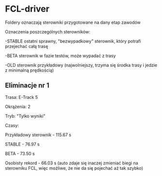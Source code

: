 # FCL-driver

Foldery oznaczają sterowniki przygotowane na dany etap zawodów

Oznaczenia poszczególnych sterowników:

-STABLE ostatni sprawny, "bezwypadkowy" sterownik, który potrafi przejechać całą trasę

-BETA sterownik w fazie testów, może wypadać z trasy

-OLD sterownik przykładowy (najwolniejszy, trzyma się środka trasy i jedzie z minimalną prędkością)

## Eliminacje nr 1

Trasa: E-Track 5

Okrążenia: 2

Tryb: "Tylko wyniki"

Czasy:

Przykładowy sterownik - 115.67 s

STABLE - 76.97 s

BETA - 73.50 s

Osobisty rekord - 66.03 s (auto zdaje się inaczej zmieniać biegi na sterowniku FCL, więc możliwe, że nie da się pojechać aż tak szybko)

